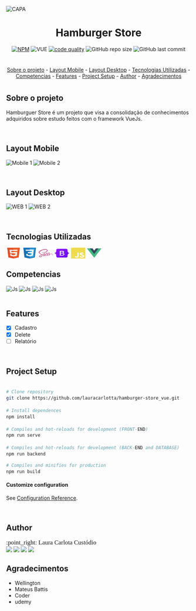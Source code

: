 ![CAPA](https://github.com/lauracarlotta/hamburger-store_vue/src/assets/images/readme/burger-banner.png)

<h1 align="center">Hamburger Store</h1>

<center>

[![NPM](https://img.shields.io/github/license/lauracarlotta/hamburger-store_vue)](https://github.com/lauracarlotta/hamburger-store_vue/blob/main/LICENSE)
![VUE](https://img.shields.io/badge/VueJs-3-aqua)
[![code quality](https://img.shields.io/badge/code%20quality-A-success)](https://img.shields.io/scrutinizer/quality/g/lauracarlotta/hamburger-store_vue/main)
![GitHub repo size](https://img.shields.io/github/repo-size/lauracarlotta/hamburger-store_vue)
![GitHub last commit](https://img.shields.io/github/last-commit/lauracarlotta/hamburger-store_vue?color=yellow)

</center>

#

<div align="center">
<a href="#sobre">Sobre o projeto</a>
- <a href="#layout-mobile">Layout Mobile</a>
- <a href="#layout-desktop">Layout Desktop</a>
- <a href="#tecnologias-utilizadas">Tecnologias Utilizadas</a>
- <a href="#competencias">Competencias</a>
- <a href="#features">Features</a>
- <a href="#project-setup">Project Setup</a>
- <a href="#author">Author</a>
- <a href="#agradecimentos">Agradecimentos</a>
</div>

#

## Sobre o projeto

Hamburguer Store é um projeto que visa a consolidação de conhecimentos adquiridos sobre estudo feitos com o framework VueJs.

<br/>

## Layout Mobile
![Mobile 1](http://link.com/assets) ![Mobile 2](http://link.com)

<br/>

## Layout Desktop
![WEB 1](http://link.com) ![WEB 2](http://link.com)

<br/>

## Tecnologias Utilizadas
<div style="display: inline-block;">
  <img align="center" alt="HTML" height="30" width="40" src="https://raw.githubusercontent.com/devicons/devicon/master/icons/html5/html5-original.svg">
  <img align="center" alt="CSS" height="30" width="40" src="https://raw.githubusercontent.com/devicons/devicon/master/icons/css3/css3-original.svg">
  <img align="center" alt="SASS" height="30" width="40" src="https://raw.githubusercontent.com/devicons/devicon/master/icons/sass/sass-original.svg">
  <img align="center" alt="Bootstrap" height="30" width="40" src="https://raw.githubusercontent.com/devicons/devicon/master/icons/bootstrap/bootstrap-original.svg">
  <img align="center" alt="Js" height="30" width="40" src="https://raw.githubusercontent.com/devicons/devicon/master/icons/javascript/javascript-plain.svg">
  <img align="center" alt="Vue" height="30" width="40" src="https://raw.githubusercontent.com/devicons/devicon/master/icons/vuejs/vuejs-original.svg">
</div>

<br/>

## Competencias
<div>
	<img align="center" alt="Js" height="30" width="90" src="https://img.shields.io/badge/Ubuntu-E95420?style=for-the-badge&logo=ubuntu&logoColor=white">
	<img align="center" alt="Js" height="30" width="90" src="padrão bem">
	<img align="center" alt="Js" height="30" width="90" src="https://img.shields.io/badge/eslint-3A33D1?style=for-the-badge&logo=eslint&logoColor=white">
	<img align="center" alt="Js" height="30" width="90" src="https://img.shields.io/badge/prettier-1A2C34?style=for-the-badge&logo=prettier&logoColor=F7BA3E">
</div>

<br/>

## Features
 - [x] Cadastro
 - [x] Delete
 - [ ] Relatório

<br/>

## Project Setup

```bash

# Clone repository
git clone https://github.com/lauracarlotta/hamburger-store_vue.git

# Install dependences
npm install

# Compiles and hot-reloads for development (FRONT-END)
npm run serve

# Compiles and hot-reloads for development (BACK-END and DATABASE)
npm run backend
```

```bash
# Compiles and minifies for production
npm run build
```

#### Customize configuration

See [Configuration Reference](https://cli.vuejs.org/config/).

<br/>

## Author
<div style="font-family: 'Great Vibes', cursive; font-size: larger;"> :point_right: Laura Carlota Custódio </div>
  <a href="https://www.instagram.com/carlotta.front" target="_blank"><img src="https://img.shields.io/badge/-Instagram-%23E4405F?style=for-the-badge&logo=instagram&logoColor=white"></a>
  <a href="https://medium.com/@laura.carlotta" target="_blank"><img src="https://img.shields.io/badge/Medium-12100E?style=for-the-badge&logo=medium&logoColor=white"></a>
  <a href="https://www.linkedin.com/in/lauracarlotta" target="_blank"><img src="https://img.shields.io/badge/-LinkedIn-%230077B5?style=for-the-badge&logo=linkedin&logoColor=white"></a>
  <a href="mailto:carlotta.custodio@gmail.com" target="_blank"><img src="https://img.shields.io/badge/Gmail-D14836?style=for-the-badge&logo=gmail&logoColor=white"></a>

<br/>

## Agradecimentos
 - Wellington
 - Mateus Battis
 - Coder
 - udemy

<br/>
